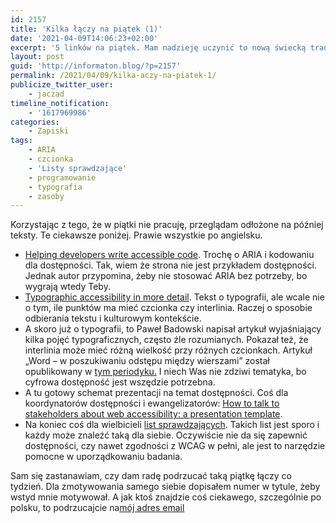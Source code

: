 ```yaml
---
id: 2157
title: 'Kilka łączy na piątek (1)'
date: '2021-04-09T14:06:23+02:00'
excerpt: '5 linków na piątek. Mam nadzieję uczynić to nową świecką tradycją tego bloga.'
layout: post
guid: 'http://informaton.blog/?p=2157'
permalink: /2021/04/09/kilka-aczy-na-piatek-1/
publicize_twitter_user:
    - jaczad
timeline_notification:
    - '1617969986'
categories:
    - Zapiski
tags:
    - ARIA
    - czcionka
    - 'Listy sprawdzające'
    - programowanie
    - typografia
    - zasoby
---
```


Korzystając z tego, że w piątki nie pracuję, przeglądam odłożone na później teksty. Te ciekawsze poniżej. Prawie wszystkie po angielsku.

- [Helping developers write accessible code](https://blogs.intuit.com/blog/2021/03/30/helping-developers-write-accessible-code/). Trochę o ARIA i kodowaniu dla dostępności. Tak, wiem że strona nie jest przykładem dostępności. Jednak autor przypomina, żeby nie stosować ARIA bez potrzeby, bo wygrają wtedy Teby.
- [Typographic accessibility in more detail](https://medium.com/the-readability-group/typographic-accessibility-in-more-detail-4a11a0ef1cc2). Tekst o typografii, ale wcale nie o tym, ile punktów ma mieć czcionka czy interlinia. Raczej o sposobie odbierania tekstu i kulturowym kontekście.
- A skoro już o typografii, to Paweł Badowski napisał artykuł wyjaśniający kilka pojęć typograficznych, często źle rozumianych. Pokazał też, że interlinia może mieć różną wielkość przy różnych czcionkach. Artykuł „Word – w poszukiwaniu odstępu między wierszami” został opublikowany w [tym periodyku.](https://www.gov.pl/attachment/8d03a9db-366c-4b4d-ad01-feb89a807537) I niech Was nie zdziwi tematyka, bo cyfrowa dostępność jest wszędzie potrzebna.
- A tu gotowy schemat prezentacji na temat dostępności. Coś dla koordynatorów dostępności i ewangelizatorów: [How to talk to stakeholders about web accessibility: a presentation template](https://uxdesign.cc/how-to-talk-to-stakeholders-about-web-accessibility-a-presentation-template-19bd512e805).
- Na koniec coś dla wielbicieli [list sprawdzających](https://www.a11yproject.com/checklist/). Takich list jest sporo i każdy może znaleźć taką dla siebie. Oczywiście nie da się zapewnić dostępności, czy nawet zgodności z WCAG w pełni, ale jest to narzędzie pomocne w uporządkowaniu badania.

Sam się zastanawiam, czy dam radę podrzucać taką piątkę łączy co tydzień. Dla zmotywowania samego siebie dopisałem numer w tytule, żeby wstyd mnie motywował. A jak ktoś znajdzie coś ciekawego, szczególnie po polsku, to podrzucajcie na[mój adres email](mailto:jaczad@gmail.com)